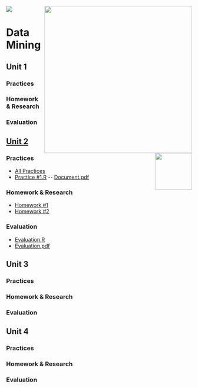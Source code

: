 <img src="https://user-images.githubusercontent.com/38325865/111556068-50a3a480-874f-11eb-8228-91fdff8844be.jpg" width = "400" align="right">
<img src="https://user-images.githubusercontent.com/38325865/111556054-4a152d00-874f-11eb-8316-4b185ca86fdf.png" width "90">

# Data Mining <img src="https://user-images.githubusercontent.com/38325865/111557112-a7aa7900-8751-11eb-90ff-5fec450d97d2.jpg" width="100" align="right">


## Unit 1
### Practices
### Homework & Research
### Evaluation

## [Unit 2](https://github.com/vcesar454/Data_Mining/tree/Unit_1)
### Practices
- [All Practices](https://github.com/vcesar454/Data_Mining/tree/Unit_2/Practices) <br>
- [Practice #1.R](https://github.com/vcesar454/Data_Mining/blob/Unit_2/Practices/Practice%20%231%20Advanced%20Graphs.pdf) -- [Document.pdf](https://github.com/vcesar454/Data_Mining/blob/Unit_1/Practices/Practice%201.pdf)

### Homework & Research
- [Homework #1](https://github.com/vcesar454/Data_Mining/blob/Unit_2/Homework%20%26%20Research/Origin%20and%20Grammar%20of%20Graphs1.pdf)
- [Homework #2](https://github.com/vcesar454/Data_Mining/blob/Unit_2/Homework%20%26%20Research/Statistical%20Distributions.pdf)
### Evaluation
- [Evaluation.R](https://github.com/vcesar454/Data_Mining/blob/Unit_2/Evaluations/Evaluation.R)
- [Evaluation.pdf](https://github.com/vcesar454/Data_Mining/blob/Unit_2/Evaluations/Evaluative%20Practice%20-%20Unit%202.pdf)

## Unit 3
### Practices
### Homework & Research
### Evaluation

## Unit 4
### Practices
### Homework & Research
### Evaluation
